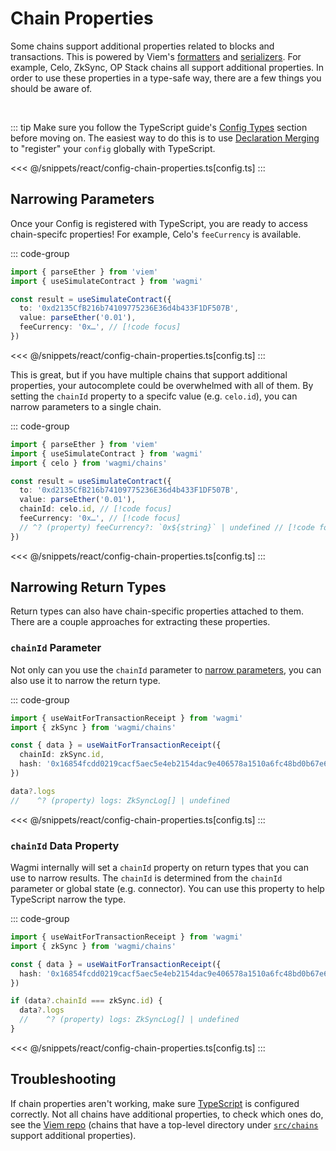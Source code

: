 # Chain Properties

Some chains support additional properties related to blocks and transactions. This is powered by Viem's [formatters](https://viem.sh/docs/clients/chains.html#formatters) and [serializers](https://viem.sh/docs/clients/chains.html#serializers). For example, Celo, ZkSync, OP Stack chains all support additional properties. In order to use these properties in a type-safe way, there are a few things you should be aware of.

<br/>

::: tip
Make sure you follow the TypeScript guide's [Config Types](/react/typescript#config-types) section before moving on. The easiest way to do this is to use [Declaration Merging](/react/typescript#declaration-merging) to "register" your `config` globally with TypeScript.

<<< @/snippets/react/config-chain-properties.ts[config.ts]
:::

## Narrowing Parameters

Once your Config is registered with TypeScript, you are ready to access chain-specifc properties! For example, Celo's `feeCurrency` is available.

::: code-group
```ts [index.tsx]
import { parseEther } from 'viem'
import { useSimulateContract } from 'wagmi'

const result = useSimulateContract({
  to: '0xd2135CfB216b74109775236E36d4b433F1DF507B',
  value: parseEther('0.01'),
  feeCurrency: '0x…', // [!code focus]
})
```
<<< @/snippets/react/config-chain-properties.ts[config.ts]
:::

This is great, but if you have multiple chains that support additional properties, your autocomplete could be overwhelmed with all of them. By setting the `chainId` property to a specifc value (e.g. `celo.id`), you can narrow parameters to a single chain.

::: code-group
```ts [index.tsx]
import { parseEther } from 'viem'
import { useSimulateContract } from 'wagmi'
import { celo } from 'wagmi/chains'

const result = useSimulateContract({
  to: '0xd2135CfB216b74109775236E36d4b433F1DF507B',
  value: parseEther('0.01'),
  chainId: celo.id, // [!code focus]
  feeCurrency: '0x…', // [!code focus]
  // ^? (property) feeCurrency?: `0x${string}` | undefined // [!code focus]
})
```
<<< @/snippets/react/config-chain-properties.ts[config.ts]
:::

## Narrowing Return Types

Return types can also have chain-specific properties attached to them. There are a couple approaches for extracting these properties.

### `chainId` Parameter

Not only can you use the `chainId` parameter to [narrow parameters](#narrowing-parameters), you can also use it to narrow the return type.

::: code-group
```ts [index.tsx]
import { useWaitForTransactionReceipt } from 'wagmi'
import { zkSync } from 'wagmi/chains'

const { data } = useWaitForTransactionReceipt({
  chainId: zkSync.id,
  hash: '0x16854fcdd0219cacf5aec5e4eb2154dac9e406578a1510a6fc48bd0b67e69ea9',
})

data?.logs
//    ^? (property) logs: ZkSyncLog[] | undefined
```
<<< @/snippets/react/config-chain-properties.ts[config.ts]
:::

### `chainId` Data Property

Wagmi internally will set a `chainId` property on return types that you can use to narrow results. The `chainId` is determined from the `chainId` parameter or global state (e.g. connector). You can use this property to help TypeScript narrow the type.

::: code-group
```ts [index.tsx]
import { useWaitForTransactionReceipt } from 'wagmi'
import { zkSync } from 'wagmi/chains'

const { data } = useWaitForTransactionReceipt({
  hash: '0x16854fcdd0219cacf5aec5e4eb2154dac9e406578a1510a6fc48bd0b67e69ea9',
})

if (data?.chainId === zkSync.id) {
  data?.logs
  //    ^? (property) logs: ZkSyncLog[] | undefined
}
```
<<< @/snippets/react/config-chain-properties.ts[config.ts]
:::

## Troubleshooting

If chain properties aren't working, make sure [TypeScript](/react/guides/faq#type-inference-doesn-t-work) is configured correctly. Not all chains have additional properties, to check which ones do, see the [Viem repo](https://github.com/wevm/viem/tree/main/src/chains) (chains that have a top-level directory under [`src/chains`](https://github.com/wevm/viem/tree/main/src/chains) support additional properties).
